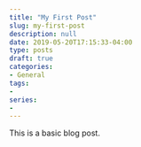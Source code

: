 ```yaml
---
title: "My First Post"
slug: my-first-post
description: null
date: 2019-05-20T17:15:33-04:00
type: posts
draft: true
categories:
- General
tags:
-
series:
-
---
```


This is a basic blog post.